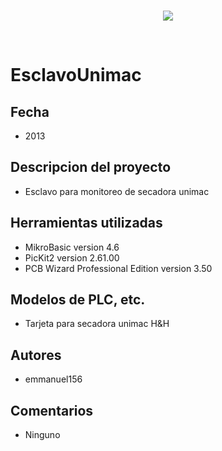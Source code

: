 <br/>
<p align="center">
  <img src="https://avatars2.githubusercontent.com/u/15052789?v=3&s=200">
</p>
<br/>

# EsclavoUnimac

## Fecha
* 2013

## Descripcion del proyecto
* Esclavo para monitoreo de secadora unimac

## Herramientas utilizadas
* MikroBasic version 4.6
* PicKit2 version 2.61.00
* PCB Wizard Professional Edition version 3.50

## Modelos de PLC, etc.
* Tarjeta para secadora unimac H&H

## Autores
* emmanuel156

## Comentarios
* Ninguno
